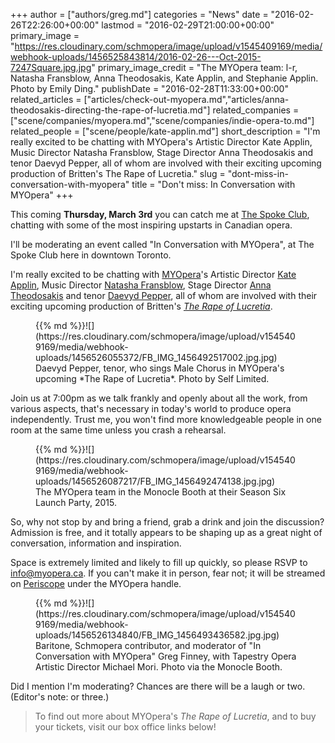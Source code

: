 +++
author = ["authors/greg.md"]
categories = "News"
date = "2016-02-26T22:26:00+00:00"
lastmod = "2016-02-29T21:00:00+00:00"
primary_image = "https://res.cloudinary.com/schmopera/image/upload/v1545409169/media/webhook-uploads/1456525843814/2016-02-26---Oct-2015-7247Square.jpg.jpg"
primary_image_credit = "The MYOpera team: l-r, Natasha Fransblow, Anna Theodosakis, Kate Applin, and Stephanie Applin. Photo by Emily Ding."
publishDate = "2016-02-28T11:33:00+00:00"
related_articles = ["articles/check-out-myopera.md","articles/anna-theodosakis-directing-the-rape-of-lucretia.md"]
related_companies = ["scene/companies/myopera.md","scene/companies/indie-opera-to.md"]
related_people = ["scene/people/kate-applin.md"]
short_description = "I&#039;m really excited to be chatting with MYOpera&#039;s Artistic Director Kate Applin, Music Director Natasha Fransblow, Stage Director Anna Theodosakis and tenor Daevyd Pepper, all of whom are involved with their exciting upcoming production of Britten&#039;s The Rape of Lucretia."
slug = "dont-miss-in-conversation-with-myopera"
title = "Don&#039;t miss: In Conversation with MYOpera"
+++

This coming **Thursday, March 3rd** you can catch me at [The Spoke Club](http://www.thespokeclub.com/), chatting with some of the most inspiring upstarts in Canadian opera.

I'll be moderating an event called "In Conversation with MYOpera", at The Spoke Club here in downtown Toronto.

I'm really excited to be chatting with [MYOpera](/scene/companies/myopera/)'s Artistic Director [Kate Applin](/scene/people/kate-applin/), Music Director [Natasha Fransblow](https://www.myopera.ca/our-team/), Stage Director [Anna Theodosakis](https://www.myopera.ca/our-team/) and tenor [Daevyd Pepper](/scene/people/daevyd-pepper/), all of whom are involved with their exciting upcoming production of Britten's [*The Rape of Lucretia*](https://www.myopera.ca/lucretia2016/).

<figure data-type="image">{{% md %}}![](https://res.cloudinary.com/schmopera/image/upload/v1545409169/media/webhook-uploads/1456526055372/FB_IMG_1456492517002.jpg.jpg)
<figcaption>Daevyd Pepper, tenor, who sings Male Chorus in MYOpera's upcoming *The Rape of Lucretia*. Photo by Self Limited.</figcaption>
</figure>

Join us at 7:00pm as we talk frankly and openly about all the work, from various aspects, that's necessary in today's world to produce opera independently. Trust me, you won't find more knowledgeable people in one room at the same time unless you crash a rehearsal.

<figure data-type="image">{{% md %}}![](https://res.cloudinary.com/schmopera/image/upload/v1545409169/media/webhook-uploads/1456526087217/FB_IMG_1456492474138.jpg.jpg)
<figcaption>The MYOpera team in the Monocle Booth at their Season Six Launch Party, 2015.</figcaption>
</figure>

So, why not stop by and bring a friend, grab a drink and join the discussion? Admission is free, and it totally appears to be shaping up as a great night of conversation, information and inspiration.

Space is extremely limited and likely to fill up quickly, so please RSVP to [info@myopera.ca](mailto:info@myopera.ca). If you can't make it in person, fear not; it will be streamed on [Periscope](https://www.periscope.tv/) under the MYOpera handle.

<figure data-type="image">{{% md %}}![](https://res.cloudinary.com/schmopera/image/upload/v1545409169/media/webhook-uploads/1456526134840/FB_IMG_1456493436582.jpg.jpg)
<figcaption>Baritone, Schmopera contributor, and moderator of "In Conversation with MYOpera" Greg Finney, with Tapestry Opera Artistic Director Michael Mori. Photo via the Monocle Booth.</figcaption>
</figure>

Did I mention I'm moderating? Chances are there will be a laugh or two. (Editor's note: or three.)

>To find out more about MYOpera's *The Rape of Lucretia*, and to buy your tickets, visit our box office links below!
